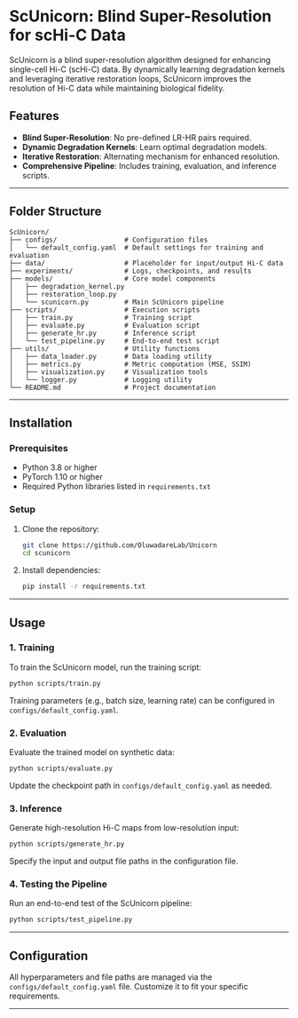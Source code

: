 # ScUnicorn: Blind Super-Resolution for scHi-C Data

ScUnicorn is a blind super-resolution algorithm designed for enhancing single-cell Hi-C (scHi-C) data. By dynamically learning degradation kernels and leveraging iterative restoration loops, ScUnicorn improves the resolution of Hi-C data while maintaining biological fidelity.

## Features
- **Blind Super-Resolution**: No pre-defined LR-HR pairs required.
- **Dynamic Degradation Kernels**: Learn optimal degradation models.
- **Iterative Restoration**: Alternating mechanism for enhanced resolution.
- **Comprehensive Pipeline**: Includes training, evaluation, and inference scripts.

---

## Folder Structure
```
ScUnicorn/
├── configs/                 # Configuration files
│   └── default_config.yaml  # Default settings for training and evaluation
├── data/                    # Placeholder for input/output Hi-C data
├── experiments/             # Logs, checkpoints, and results
├── models/                  # Core model components
│   ├── degradation_kernel.py
│   ├── restoration_loop.py
│   └── scunicorn.py         # Main ScUnicorn pipeline
├── scripts/                 # Execution scripts
│   ├── train.py             # Training script
│   ├── evaluate.py          # Evaluation script
│   ├── generate_hr.py       # Inference script
│   └── test_pipeline.py     # End-to-end test script
├── utils/                   # Utility functions
│   ├── data_loader.py       # Data loading utility
│   ├── metrics.py           # Metric computation (MSE, SSIM)
│   ├── visualization.py     # Visualization tools
│   └── logger.py            # Logging utility
└── README.md                # Project documentation
```

---

## Installation

### Prerequisites
- Python 3.8 or higher
- PyTorch 1.10 or higher
- Required Python libraries listed in `requirements.txt`

### Setup
1. Clone the repository:
   ```bash
   git clone https://github.com/OluwadareLab/Unicorn
   cd scunicorn
   ```
2. Install dependencies:
   ```bash
   pip install -r requirements.txt
   ```

---

## Usage

### 1. Training
To train the ScUnicorn model, run the training script:
```bash
python scripts/train.py
```
Training parameters (e.g., batch size, learning rate) can be configured in `configs/default_config.yaml`.

### 2. Evaluation
Evaluate the trained model on synthetic data:
```bash
python scripts/evaluate.py
```
Update the checkpoint path in `configs/default_config.yaml` as needed.

### 3. Inference
Generate high-resolution Hi-C maps from low-resolution input:
```bash
python scripts/generate_hr.py
```
Specify the input and output file paths in the configuration file.

### 4. Testing the Pipeline
Run an end-to-end test of the ScUnicorn pipeline:
```bash
python scripts/test_pipeline.py
```

---

## Configuration
All hyperparameters and file paths are managed via the `configs/default_config.yaml` file. Customize it to fit your specific requirements.

---


